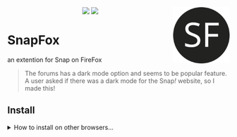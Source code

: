 <center>
<img src="/SnapFox.png" width="128px" align="right"></img>
 <a href="https://addons.mozilla.org/en-GB/firefox/addon/snapfox/"><img src="https://img.shields.io/badge/Download-for%20Firefox-orange?style=flat-square&logo=firefox"></a> <a href="https://chrome.google.com/webstore/detail/snapfox/ddncbldebnaiighhpoblefaipmlldfde"><img src="https://img.shields.io/badge/Download-for%20Chrome-blue?style=flat-square&logo=googlechrome"></a>
 
</center>




# SnapFox
an extention for Snap on FireFox

> The forums has a dark mode option and seems to be popular feature. A user asked if there was a dark mode for the Snap<em>!</em> website, so I made this!


## Install

<details>
<summary>How to install on other browsers...</summary>
<br>

### FireFox
You can install SnapFox from the Firefox Addons (https://addons.mozilla.org) store

 <a href="https://addons.mozilla.org/en-GB/firefox/addon/snapfox/"><img src="https://img.shields.io/badge/Download-on%20Firefox-blueviolet?style=flat-square&logo=firefox"> </a>

### Chrome
Download the lastest zip version of SnapFox from https://github.com/Snap-Fox/SnapFox/releases/latest then, go to *chrome://extensions*, turn on developer mode and
load the file as a "unpacked extension" into chrome.

</details>
